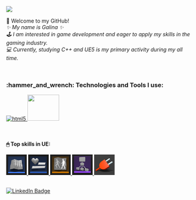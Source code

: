 <img align='top' src="https://media.tenor.com/9gcRZ1firEMAAAAC/cat-cute.gif" width="150">

<p align="left">
   👋 Welcome to my GitHub!</br>
   <em>
      ✨ My name is Galina ✨</br>
      🕹 I am interested in game development and eager to apply my skills in the gaming industry.</br>
      💻 Currently, studying C++ and UE5 is my primary activity during my all time.
   </em>
</p></br>
      
<h3 align="left">
  :hammer_and_wrench: Technologies and Tools I use:
</h3>
<p align="left">
   <a href="https://isocpp.org/" target="_blank"> <img src="https://isocpp.org/assets/images/cpp_logo.png" alt="html5" width="60" height="60"/> </a> 
   <a href="https://www.unrealengine.com/en-US" target="_blank"> <img src="https://www.logo.wine/a/logo/Unreal_Engine/Unreal_Engine-Logo.wine.svg" width="85" height="70"/> </a> 
</p></br>

<h4 align="left">
  🖱 Top skills in UE:
</h4>
<p align="left">
   <a href="https://docs.unrealengine.com/4.27/en-US/ProgrammingAndScripting/Blueprints/UserGuide/Types/ClassBlueprint/" target="_blank"> <img src="https://raw.githubusercontent.com/gallasglasses/gallasglasses/main/blueprint_55.png" alt="html5" width="55" height="55"/> </a> 
   <a href="https://docs.unrealengine.com/4.27/en-US/InteractiveExperiences/UMG/UserGuide/WidgetBlueprints/"> <img src="https://raw.githubusercontent.com/gallasglasses/gallasglasses/main/widget_55.png" width="55" height="55"/> </a> 
   <a href="https://docs.unrealengine.com/4.27/en-US/AnimatingObjects/SkeletalMeshAnimation/AnimBlueprints/"> <img src="https://raw.githubusercontent.com/gallasglasses/gallasglasses/main/animationblueprints_55.png" alt="html5" width="55" height="55"/> </a> 
   <a href="https://docs.unrealengine.com/4.27/en-US/InteractiveExperiences/ArtificialIntelligence/BehaviorTrees/"> <img src="https://raw.githubusercontent.com/gallasglasses/gallasglasses/main/behaviortree_55.png" width="55" height="55"/> </a> 
   <a href="https://docs.unrealengine.com/5.1/en-US/plugins-in-unreal-engine/"> <img src="https://raw.githubusercontent.com/gallasglasses/gallasglasses/main/plugins_55.png" width="55" height="55"/> </a> 
</p></br>

<div id="badges">
  <a href="https://www.linkedin.com/in/galinasyrodoeva/">
    <img src="https://img.shields.io/badge/LinkedIn-blue?style=for-the-badge&logo=linkedin&logoColor=white&color=071A2C" alt="LinkedIn Badge"/>
  </a>
</div>

<!--
**gallasglasses/gallasglasses** is a ✨ _special_ ✨ repository because its `README.md` (this file) appears on your GitHub profile.

<img align='right' src="https://github.com/images/mona-whisper.gif" width="150">
[![Top Langs](https://github-readme-stats.vercel.app/api/top-langs/?username=gallasglasses&theme=radical&langs_count=3)](https://github.com/gallasglasses/github-readme-stats)
</br>

Here are some ideas to get you started:

- 🔭 I’m currently working on ...
- 🌱 I’m currently learning ...
- 👯 I’m looking to collaborate on ...
- 🤔 I’m looking for help with ...
- 💬 Ask me about ...
- 📫 How to reach me: ...
- 😄 Pronouns: ...
- ⚡ Fun fact: ...
-->

